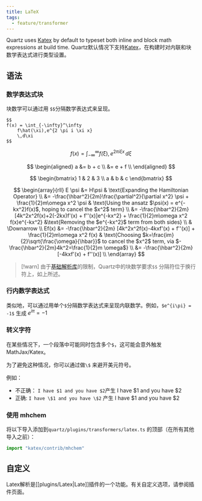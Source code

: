 ```yaml
---
title: LaTeX
tags:
  - feature/transformer
---
```


Quartz uses [Katex](https://katex.org/) by default to typeset both inline and block math expressions at build time.
Quartz默认情况下支持[Katex](https://katex.org/)，在构建时对内联和块数学表达式进行类型设置。

## 语法

### 数学表达式块


块数学可以通过用 `$$`分隔数学表达式来呈现。

```
$$
f(x) = \int_{-\infty}^\infty
    f\hat(\xi),e^{2 \pi i \xi x}
    \,d\xi
$$
```

$$
f(x) = \int_{-\infty}^\infty
    f\hat(\xi),e^{2 \pi i \xi x}
    \,d\xi
$$

$$
\begin{aligned}
a &= b + c \\ &= e + f \\
\end{aligned}
$$

$$
\begin{bmatrix}
1 & 2 & 3 \\
a & b & c
\end{bmatrix}
$$

$$
\begin{array}{rll}
E \psi &= H\psi & \text{Expanding the Hamiltonian Operator} \\
&= -\frac{\hbar^2}{2m}\frac{\partial^2}{\partial x^2} \psi + \frac{1}{2}m\omega x^2 \psi & \text{Using the ansatz $\psi(x) = e^{-kx^2}f(x)$, hoping to cancel the $x^2$ term} \\
&= -\frac{\hbar^2}{2m} [4k^2x^2f(x)+2(-2kx)f'(x) + f''(x)]e^{-kx^2} + \frac{1}{2}m\omega x^2 f(x)e^{-kx^2} &\text{Removing the $e^{-kx^2}$ term from both sides} \\
& \Downarrow \\
Ef(x) &= -\frac{\hbar^2}{2m} [4k^2x^2f(x)-4kxf'(x) + f''(x)] + \frac{1}{2}m\omega x^2 f(x) & \text{Choosing $k=\frac{im}{2}\sqrt{\frac{\omega}{\hbar}}$ to cancel the $x^2$ term, via $-\frac{\hbar^2}{2m}4k^2=\frac{1}{2}m \omega$} \\
&= -\frac{\hbar^2}{2m} [-4kxf'(x) + f''(x)] \\
\end{array}
$$

> [!warn]
> 由于[基础解析库](https://github.com/remarkjs/remark-math)的限制，Quartz中的块数学要求`$$` 分隔符位于换行符上，如上所述。

### 行内数学表达式

类似地，可以通过用单个`$`分隔数学表达式来呈现内联数学。例如，`$e^{i\pi} = -1$` 生成 $e^{i\pi} = -1$

### 转义字符

在某些情况下，一个段落中可能同时包含多个`$`，这可能会意外触发MathJax/Katex。

为了避免这种情况，你可以通过做`\$` 来避开美元符号。

例如：

- 不正确： `I have $1 and you have $2`产生 I have $1 and you have $2
- 正确: `I have \$1 and you have \$2` 产生 I have \$1 and you have \$2

### 使用 mhchem

将以下导入添加到`quartz/plugins/transformers/latex.ts` 的顶部（在所有其他导入之前）：

```ts title="quartz/plugins/transformers/latex.ts"
import "katex/contrib/mhchem"
```

## 自定义

Latex解析是[[plugins/Latex|Late]]插件的一个功能。有关自定义选项，请参阅插件页面。
